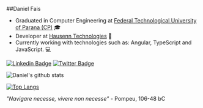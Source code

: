 ##Daniel Fais

- Graduated in Computer Engineering at [Federal Technological University of Parana (CP)](http://www.utfpr.edu.br/campus/cornelioprocopio) :mortar_board:
- Developer at [Hausenn Technologies](http://www.hausenn.com.br/) :construction_worker:
- Currently working with technologies such as: Angular, TypeScript and JavaScript. :computer:

[![Linkedin Badge](https://img.shields.io/badge/-LinkedIn-blue?style=flat-square&logo=Linkedin&logoColor=white&link=https://www.linkedin.com/in/daniel-collione-fais-c-893602190/)](https://www.linkedin.com/in/daniel-collione-fais-c-893602190/) [![Twitter Badge](https://img.shields.io/badge/-Twitter-1ca0f1?style=flat-square&labelColor=1ca0f1&logo=twitter&logoColor=white&link=https://twitter.com/danielcollione)](https://twitter.com/danielcollione)

![Daniel's github stats](https://github-readme-stats.vercel.app/api?username=danielcollione&show_icons=true&theme=dark)

[![Top Langs](https://github-readme-stats.vercel.app/api/top-langs/?username=danielcollione&layout=compact&theme=dark)](https://github.com/danielcollione/github-readme-stats)

_"Navigare necesse, vivere non necesse"_ - Pompeu, 106-48 bC 


